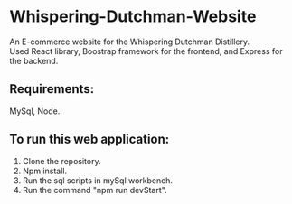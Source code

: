 # Whispering-Dutchman-Website
An E-commerce website for the Whispering Dutchman Distillery.  
Used React library, Boostrap framework for the frontend, and Express for the backend.
## Requirements:
MySql, Node.
## To run this web application:
1. Clone the repository.
2. Npm install.
3. Run the sql scripts in mySql workbench.
4. Run the command "npm run devStart".

